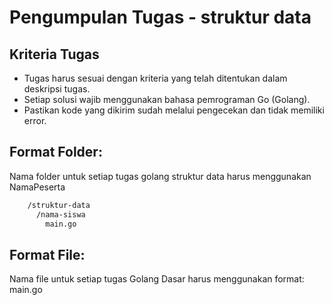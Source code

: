 # Pengumpulan Tugas - struktur data

## Kriteria Tugas
 - Tugas harus sesuai dengan kriteria yang telah ditentukan dalam deskripsi tugas.
 - Setiap solusi wajib menggunakan bahasa pemrograman Go (Golang).
 - Pastikan kode yang dikirim sudah melalui pengecekan dan tidak memiliki error.

## Format Folder:
Nama folder untuk setiap tugas golang struktur data harus menggunakan NamaPeserta

```sh
    /struktur-data
      /nama-siswa
        main.go
```

## Format File:
Nama file untuk setiap tugas Golang Dasar harus menggunakan format: main.go

